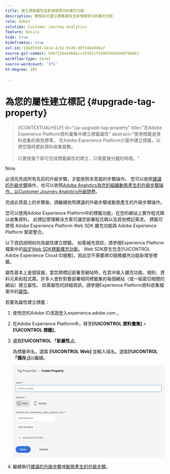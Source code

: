 ```yaml
---
title: 建立標籤屬性並新增網頁SDK擴充功能
description: 瞭解如何建立標籤屬性並新增網頁SDK擴充功能
role: Admin
solution: Customer Journey Analytics
feature: Basics
hide: true
hidefromtoc: true
exl-id: 156df830-541d-4c92-9c49-98f346e040a7
source-git-commit: bb87226ee4b9acc433031f41997d403d49f48db3
workflow-type: tm+mt
source-wordcount: '371'
ht-degree: 20%

---
```


# 為您的屬性建立標記 {#upgrade-tag-property}

<!-- markdownlint-disable MD034 -->

>[!CONTEXTUALHELP]
>id="cja-upgrade-tag-property"
>title="在Adobe Experience Platform資料彙集中建立標籤屬性"
>abstract="使用標籤是資料收集的典型標準。 在Adobe Experience Platform介面中建立標籤，以便您隨時更新資料收集變數。<br><br>只要按幾下即可完成標籤屬性的建立，只需要幾分鐘的時間。"

<!-- markdownlint-enable MD034 -->

>[!NOTE]
> 
>必須先完成所有先前的升級步驟，才能依照本頁面的步驟操作。 您可以依照[建議的升級步驟](/help/getting-started/cja-upgrade/cja-upgrade-recommendations.md#recommended-upgrade-steps-for-most-organizations)操作，也可以依照[Adobe Analytics為您的組織動態產生的升級步驟操作，以Customer Journey Analytics升級問卷](https://gigazelle.github.io/cja-ttv/)。
>
>完成此頁面上的步驟後，請繼續依照建議的升級步驟或動態產生的升級步驟操作。

您可以使用Adobe Experience Platform中的標籤功能，在您的網站上實作程式碼以收集資料。 此標記管理解決方案可讓您部署程式碼以及其他標記需求。 標籤可使用 Adobe Experience Platform Web SDK 擴充功能與 Adobe Experience Platform 緊密整合。

以下資訊說明如何為屬性建立標籤。 如需補充資訊，請參閱Experience Platform檔案中的[設定Web SDK標籤擴充功能](https://experienceleague.adobe.com/en/docs/experience-platform/tags/extensions/client/web-sdk/web-sdk-extension-configuration)。 Web SDK原生包含[!UICONTROL Adobe Experience Cloud ID服務]，因此您不需要將ID服務擴充功能新增至標籤。

屬性基本上是個容器，當您將標記部署至網站時，在其中裝入擴充功能、規則、資料元素和程式庫。許多人會針對要部署相同標籤集的每個網站（或一組密切相關的網站）建立屬性。 如需屬性的詳細資訊，請參閱Experience Platform資料收集檔案中的[屬性](https://experienceleague.adobe.com/en/docs/experience-platform/tags/admin/companies-and-properties)。

若要為屬性建立標籤：

1. 使用您的Adobe ID憑證登入experience.adobe.com 。

1. 在Adobe Experience Platform中，移至&#x200B;**[!UICONTROL 資料彙集]** > **[!UICONTROL 標籤]**。

1. 選取&#x200B;**[!UICONTROL 「新屬性」]**。

   為標籤命名，選取 **[!UICONTROL Web]** 並輸入域名。選取&#x200B;**[!UICONTROL 「儲存」]**&#x200B;以繼續。

   ![建立屬性](assets/create-property.png)

1. 繼續執行[建議的升級步驟](/help/getting-started/cja-upgrade/cja-upgrade-recommendations.md#recommended-upgrade-steps-for-most-organizations)或[動態產生的升級步驟](https://gigazelle.github.io/cja-ttv/)。
